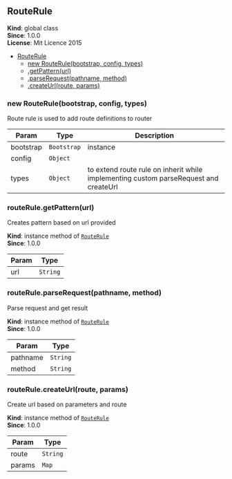 <a name="RouteRule"></a>
## RouteRule
**Kind**: global class  
**Since**: 1.0.0  
**License**: Mit Licence 2015  

* [RouteRule](#RouteRule)
  * [new RouteRule(bootstrap, config, types)](#new_RouteRule_new)
  * [.getPattern(url)](#RouteRule+getPattern)
  * [.parseRequest(pathname, method)](#RouteRule+parseRequest)
  * [.createUrl(route, params)](#RouteRule+createUrl)

<a name="new_RouteRule_new"></a>
### new RouteRule(bootstrap, config, types)
Route rule is used to add route definitions to router


| Param | Type | Description |
| --- | --- | --- |
| bootstrap | <code>Bootstrap</code> | instance |
| config | <code>Object</code> |  |
| types | <code>Object</code> | to extend route rule on inherit while implementing custom parseRequest and createUrl |

<a name="RouteRule+getPattern"></a>
### routeRule.getPattern(url)
Creates pattern based on url provided

**Kind**: instance method of <code>[RouteRule](#RouteRule)</code>  
**Since**: 1.0.0  

| Param | Type |
| --- | --- |
| url | <code>String</code> | 

<a name="RouteRule+parseRequest"></a>
### routeRule.parseRequest(pathname, method)
Parse request and get result

**Kind**: instance method of <code>[RouteRule](#RouteRule)</code>  
**Since**: 1.0.0  

| Param | Type |
| --- | --- |
| pathname | <code>String</code> | 
| method | <code>String</code> | 

<a name="RouteRule+createUrl"></a>
### routeRule.createUrl(route, params)
Create url based on parameters and route

**Kind**: instance method of <code>[RouteRule](#RouteRule)</code>  
**Since**: 1.0.0  

| Param | Type |
| --- | --- |
| route | <code>String</code> | 
| params | <code>Map</code> | 


